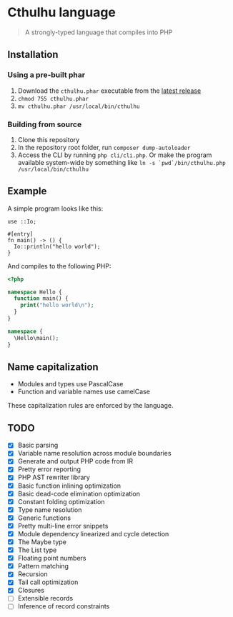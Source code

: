 # Cthulhu language

> A strongly-typed language that compiles into PHP

## Installation

### Using a pre-built phar

1. Download the `cthulhu.phar` executable from the [latest release](https://github.com/isaacev/cthulhu/releases/latest)
1. `chmod 755 cthulhu.phar`
1. `mv cthulhu.phar /usr/local/bin/cthulhu`

### Building from source

1. Clone this repository
1. In the repository root folder, run `composer dump-autoloader`
1. Access the CLI by running `php cli/cli.php`. Or make the program available system-wide by something like ``ln -s `pwd`/bin/cthulhu.php /usr/local/bin/cthulhu``

## Example

A simple program looks like this:

```
use ::Io;

#[entry]
fn main() -> () {
  Io::println("hello world");
}
```

And compiles to the following PHP:

```php
<?php

namespace Hello {
  function main() {
    print("hello world\n");
  }
}

namespace {
  \Hello\main();
}
```

## Name capitalization

- Modules and types use PascalCase
- Function and variable names use camelCase

These capitalization rules are enforced by the language.

## TODO

- [x] Basic parsing
- [x] Variable name resolution across module boundaries
- [x] Generate and output PHP code from IR
- [x] Pretty error reporting
- [x] PHP AST rewriter library
- [x] Basic function inlining optimization
- [x] Basic dead-code elimination optimization
- [x] Constant folding optimization
- [x] Type name resolution
- [x] Generic functions
- [x] Pretty multi-line error snippets
- [x] Module dependency linearized and cycle detection
- [x] The Maybe type
- [x] The List type
- [x] Floating point numbers
- [x] Pattern matching
- [x] Recursion
- [x] Tail call optimization
- [x] Closures
- [ ] Extensible records
- [ ] Inference of record constraints
